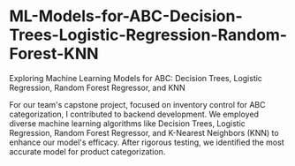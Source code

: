 # ML-Models-for-ABC-Decision-Trees-Logistic-Regression-Random-Forest-KNN
Exploring Machine Learning Models for ABC: Decision Trees, Logistic Regression, Random Forest Regressor, and KNN

For our team's capstone project, focused on inventory control for ABC categorization, I contributed to backend development. We employed diverse machine learning algorithms like Decision Trees, Logistic Regression, Random Forest Regressor, and K-Nearest Neighbors (KNN) to enhance our model's efficacy. After rigorous testing, we identified the most accurate model for product categorization.
